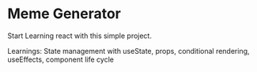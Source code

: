 # Meme Generator
Start Learning react with this simple project.

Learnings: State management with useState, props, conditional rendering, useEffects, component life cycle

